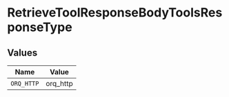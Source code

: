 # RetrieveToolResponseBodyToolsResponseType


## Values

| Name       | Value      |
| ---------- | ---------- |
| `ORQ_HTTP` | orq_http   |